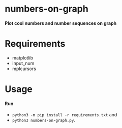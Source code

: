 # numbers-on-graph
#### Plot cool numbers and number sequences on graph

# Requirements
* matplotlib
* input_num
* mplcursors

# Usage
#### Run
* `python3 -m pip install -r requirements.txt` and
* `python3 numbers-on-graph.py`.
